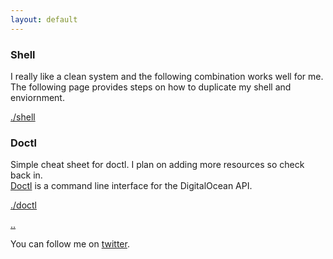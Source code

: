 ```yaml
---
layout: default
---
```


### Shell

I really like a clean system and the following combination works well for me. 
The following page provides steps on how to duplicate my shell and enviornment. 

[./shell](./shell)

### Doctl

Simple cheat sheet for doctl. I plan on adding more resources so check back in.  
[Doctl](https://github.com/digitalocean/doctl) is a command line interface for the DigitalOcean API.

[./doctl](./doctl)

[..](../)

You can follow me on [twitter](https://twitter.com/AlexisReyesJR).
